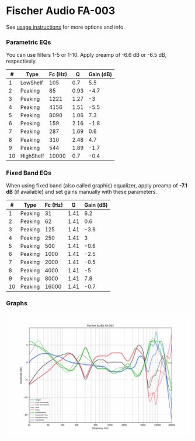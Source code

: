 # Fischer Audio FA-003
See [usage instructions](https://github.com/jaakkopasanen/AutoEq#usage) for more options and info.

### Parametric EQs
You can use filters 1-5 or 1-10. Apply preamp of -6.6 dB or -6.5 dB, respectively.

|   # | Type      |   Fc (Hz) |    Q |   Gain (dB) |
|-----|-----------|-----------|------|-------------|
|   1 | LowShelf  |       105 | 0.7  |         5.5 |
|   2 | Peaking   |        85 | 0.93 |        -4.7 |
|   3 | Peaking   |      1221 | 1.27 |        -3   |
|   4 | Peaking   |      4156 | 1.51 |        -5.5 |
|   5 | Peaking   |      8090 | 1.06 |         7.3 |
|   6 | Peaking   |       159 | 2.16 |        -1.8 |
|   7 | Peaking   |       287 | 1.69 |         0.6 |
|   8 | Peaking   |       310 | 2.48 |         4.7 |
|   9 | Peaking   |       544 | 1.89 |        -1.7 |
|  10 | HighShelf |     10000 | 0.7  |        -0.4 |

### Fixed Band EQs
When using fixed band (also called graphic) equalizer, apply preamp of **-7.1 dB** (if available) and set gains manually with these parameters.

|   # | Type    |   Fc (Hz) |    Q |   Gain (dB) |
|-----|---------|-----------|------|-------------|
|   1 | Peaking |        31 | 1.41 |         6.2 |
|   2 | Peaking |        62 | 1.41 |         0.6 |
|   3 | Peaking |       125 | 1.41 |        -3.6 |
|   4 | Peaking |       250 | 1.41 |         3   |
|   5 | Peaking |       500 | 1.41 |        -0.6 |
|   6 | Peaking |      1000 | 1.41 |        -2.5 |
|   7 | Peaking |      2000 | 1.41 |        -0.5 |
|   8 | Peaking |      4000 | 1.41 |        -5   |
|   9 | Peaking |      8000 | 1.41 |         7.8 |
|  10 | Peaking |     16000 | 1.41 |        -0.7 |

### Graphs
![](./Fischer%20Audio%20FA-003.png)
